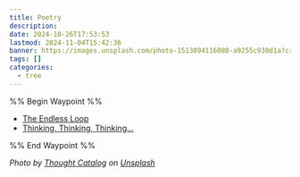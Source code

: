 ```yaml
---
title: Poetry
description: 
date: 2024-10-26T17:53:53
lastmod: 2024-11-04T15:42:36
banner: https://images.unsplash.com/photo-1513094116080-a9255c930d1a?crop=entropy&cs=tinysrgb&fit=max&fm=jpg&ixid=M3wzNjAwOTd8MHwxfHNlYXJjaHwzfHxwb2V0cnl8ZW58MHwwfHx8MTcyOTk3OTcwMHww&ixlib=rb-4.0.3&q=80&w=1080
tags: []
categories:
  - tree
---
```

  
%% Begin Waypoint %%  
- [The Endless Loop](./The%20Endless%20Loop.md)  
- [Thinking, Thinking, Thinking...](./Thinking,%20Thinking,%20Thinking.md)  
  
%% End Waypoint %%  
  
*Photo by [Thought Catalog](https://unsplash.com/@thoughtcatalog?utm_source=Obsidian%20Image%20Inserter%20Plugin&utm_medium=referral) on [Unsplash](https://unsplash.com/?utm_source=Obsidian%20Image%20Inserter%20Plugin&utm_medium=referral)*  
